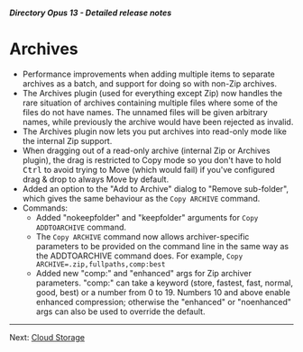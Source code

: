 ##### Directory Opus 13 - Detailed release notes

# Archives

- Performance improvements when adding multiple items to separate archives as a batch, and support for doing so with non-Zip archives.
- The Archives plugin (used for everything except Zip) now handles the rare situation of archives containing multiple files where some of the files do not have names. The unnamed files will be given arbitrary names, while previously the archive would have been rejected as invalid.
- The Archives plugin now lets you put archives into read-only mode like the internal Zip support.
- When dragging out of a read-only archive (internal Zip or Archives plugin), the drag is restricted to Copy mode so you don't have to hold <kbd>Ctrl</kbd> to avoid trying to Move (which would fail) if you've configured drag & drop to always Move by default.
- Added an option to the "Add to Archive" dialog to "Remove sub-folder", which gives the same behaviour as the `Copy ARCHIVE` command.
- Commands:
  - Added "nokeepfolder" and "keepfolder" arguments for `Copy ADDTOARCHIVE` command.
  - The `Copy ARCHIVE` command now allows archiver-specific parameters to be provided on the command line in the same way as the ADDTOARCHIVE command does. For example, `Copy ARCHIVE=.zip,fullpaths,comp:best`
  - Added new "comp:" and "enhanced" args for Zip archiver parameters. "comp:" can take a keyword (store, fastest, fast, normal, good, best) or a number from 0 to 19. Numbers 10 and above enable enhanced compression; otherwise the "enhanced" or "noenhanced" args can also be used to override the default.

------------------------------------------------------------------------

Next: [Cloud Storage](/Manual/release_history/opus13_detailed/cloud_storage.md)

